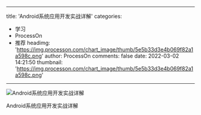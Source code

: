 
---
title: 'Android系统应用开发实战详解'
categories: 
 - 学习
 - ProcessOn
 - 推荐
headimg: 'https://img.processon.com/chart_image/thumb/5e5b33d3e4b069f82a1a598c.png'
author: ProcessOn
comments: false
date: 2022-03-02 14:21:50
thumbnail: 'https://img.processon.com/chart_image/thumb/5e5b33d3e4b069f82a1a598c.png'
---

<div>   
<img class="thumb" alt="Android系统应用开发实战详解" src="https://img.processon.com/chart_image/thumb/5e5b33d3e4b069f82a1a598c.png" referrerpolicy="no-referrer">
<p>Android系统应用开发实战详解</p>  
</div>
            